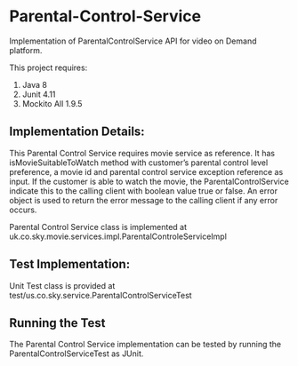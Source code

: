 # Parental-Control-Service

Implementation of ParentalControlService API for video on Demand platform.

This project requires:
1. Java 8
2. Junit 4.11
3. Mockito All 1.9.5

## Implementation Details:
This Parental Control Service requires movie service as reference. It has isMovieSuitableToWatch method with customer’s parental control level preference, a movie id and parental control service exception reference as input. If the customer is able to watch the movie, the ParentalControlService indicate this to the calling client with boolean value true or false.
An error object is used to return the error message to the calling client if any error occurs.

Parental Control Service class is implemented at uk.co.sky.movie.services.impl.ParentalControleServiceImpl

## Test Implementation:
Unit Test class is provided at test/us.co.sky.service.ParentalControlServiceTest

## Running the Test
The Parental Control Service implementation can be tested by running the ParentalControlServiceTest as JUnit.
